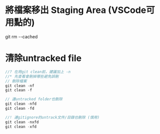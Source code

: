 # 將檔案移出 Staging Area (VSCode可用點的)
git rm --cached  

# 清除untracked file
```js
//? 在用git clean前，建議加上 -n 
//* 先查看會刪掉哪些避免誤刪
// 刪除檔案
git clean -nf
git clean -f

// 連untracked folder也刪除 
git clean -nfd
git clean -fd

//! 連gitignore的untrack文件/目錄也刪除 (慎用)
git clean -nxfd
git clean -xfd
```